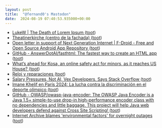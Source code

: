 ```yaml
---
layout: post
title:  "@fernand0's Mastodon"
date:  2024-08-19 07:40:53.935000+00:00
---
```

*  [LukeW \| The Death of Lorem Ipsum ](https://www.lukew.com/ff/entry.asp?207) ([toot](https://mastodon.social/@fernand0/112987554049807020))
*  [Theatinerkirche (centro de la fachada) ](https://www.flickr.com/photos/fernand0/53916032478) ([toot](https://mastodon.social/@fernand0/112986860309982438))
*  [Open letter in support of Next Generation Internet \| F-Droid - Free and Open Source Android App Repository ](https://f-droid.org/en/2024/07/23/ngi-funding-open-letter.htm) ([toot](https://mastodon.social/@fernand0/112986771070874220))
*  [GitHub - AnswerDotAI/fasthtml: The fastest way to create an HTML app ](https://github.com/AnswerDotAI/fasthtm) ([toot](https://mastodon.social/@fernand0/112986076251424632))
*  [What’s ahead for Kosa, an online safety act for minors, as it reaches US House? ](https://www.theguardian.com/us-news/article/2024/aug/03/kids-online-safety-act-senat) ([toot](https://mastodon.social/@fernand0/112984224487623587))
*  [Reloj y reparaciones ](https://avecesunafoto.wordpress.com/2024/08/18/reloj-y-reparaciones) ([toot](https://mastodon.social/@fernand0/112983992632383398))
*  [Salary Pressures, Not AI, Vex Developers, Says Stack Overflow ](https://thenewstack.io/salary-pressures-not-ai-vex-developers-says-stack-overflow) ([toot](https://mastodon.social/@fernand0/112983874212099123))
*  [Imane Khelif en París 2024: La lucha contra la discriminación en el deporte olímpico ](https://www.articulo14.es/deportes/juegos-olimpicos/imane-khelif-en-paris-2024-la-lucha-contra-la-discriminacion-en-el-deporte-olimpico-20240801.htm) ([toot](https://mastodon.social/@fernand0/112983710991263623))
*  [GitHub - OWASP/owasp-java-encoder: The OWASP Java Encoder is a Java 1.5+ simple-to-use drop-in high-performance encoder class with no dependencies and little baggage. This project will help Java web developers defend against Cross Site Scripting! ](https://github.com/OWASP/owasp-java-encode) ([toot](https://mastodon.social/@fernand0/112983397902952361))
*  [Internet Archive blames 'environmental factors' for overnight outages ](https://www.theregister.com/2024/07/08/internet_archive_suffers_a_wobble) ([toot](https://mastodon.social/@fernand0/112983333288995759))
